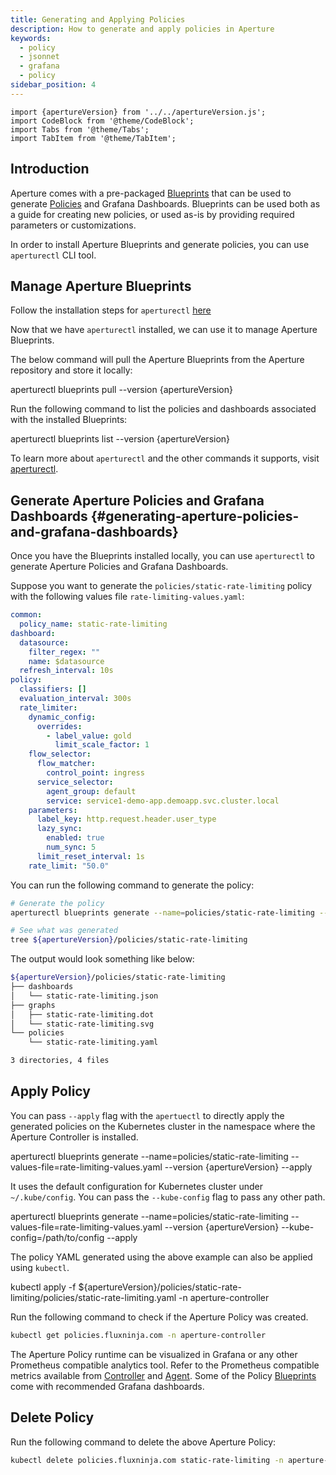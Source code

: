 ```yaml
---
title: Generating and Applying Policies
description: How to generate and apply policies in Aperture
keywords:
  - policy
  - jsonnet
  - grafana
  - policy
sidebar_position: 4
---
```


```mdx-code-block
import {apertureVersion} from '../../apertureVersion.js';
import CodeBlock from '@theme/CodeBlock';
import Tabs from '@theme/Tabs';
import TabItem from '@theme/TabItem';
```

## Introduction

Aperture comes with a pre-packaged [Blueprints][blueprints] that can be used to
generate [Policies][policies] and Grafana Dashboards. Blueprints can be used
both as a guide for creating new policies, or used as-is by providing required
parameters or customizations.

In order to install Aperture Blueprints and generate policies, you can use
`aperturectl` CLI tool.

## Manage Aperture Blueprints

Follow the installation steps for `aperturectl`
[here](/get-started/aperture-cli/aperture-cli.md#installation)

Now that we have `aperturectl` installed, we can use it to manage Aperture
Blueprints.

The below command will pull the Aperture Blueprints from the Aperture repository
and store it locally:

<CodeBlock language="bash">
aperturectl blueprints pull --version {apertureVersion}
</CodeBlock>

Run the following command to list the policies and dashboards associated with
the installed Blueprints:

<CodeBlock language="bash">
aperturectl blueprints list --version {apertureVersion}
</CodeBlock>

To learn more about `aperturectl` and the other commands it supports, visit
[aperturectl](/reference/aperturectl/aperturectl.md).

## Generate Aperture Policies and Grafana Dashboards {#generating-aperture-policies-and-grafana-dashboards}

Once you have the Blueprints installed locally, you can use `aperturectl` to
generate Aperture Policies and Grafana Dashboards.

Suppose you want to generate the `policies/static-rate-limiting` policy with the
following values file `rate-limiting-values.yaml`:

```yaml
common:
  policy_name: static-rate-limiting
dashboard:
  datasource:
    filter_regex: ""
    name: $datasource
  refresh_interval: 10s
policy:
  classifiers: []
  evaluation_interval: 300s
  rate_limiter:
    dynamic_config:
      overrides:
        - label_value: gold
          limit_scale_factor: 1
    flow_selector:
      flow_matcher:
        control_point: ingress
      service_selector:
        agent_group: default
        service: service1-demo-app.demoapp.svc.cluster.local
    parameters:
      label_key: http.request.header.user_type
      lazy_sync:
        enabled: true
        num_sync: 5
      limit_reset_interval: 1s
    rate_limit: "50.0"
```

You can run the following command to generate the policy:

```bash
# Generate the policy
aperturectl blueprints generate --name=policies/static-rate-limiting --values-file=rate-limiting-values.yaml

# See what was generated
tree ${apertureVersion}/policies/static-rate-limiting
```

The output would look something like below:

```bash
${apertureVersion}/policies/static-rate-limiting
├── dashboards
│   └── static-rate-limiting.json
├── graphs
│   ├── static-rate-limiting.dot
│   └── static-rate-limiting.svg
└── policies
    └── static-rate-limiting.yaml

3 directories, 4 files
```

## Apply Policy

<Tabs>
<TabItem value="aperturectl" label="aperturectl">

You can pass `--apply` flag with the `apertuectl` to directly apply the
generated policies on the Kubernetes cluster in the namespace where the Aperture
Controller is installed.

<CodeBlock language="bash">
aperturectl blueprints generate --name=policies/static-rate-limiting --values-file=rate-limiting-values.yaml --version {apertureVersion} --apply
</CodeBlock>

It uses the default configuration for Kubernetes cluster under `~/.kube/config`.
You can pass the `--kube-config` flag to pass any other path.

<CodeBlock language="bash">
aperturectl blueprints generate --name=policies/static-rate-limiting --values-file=rate-limiting-values.yaml --version {apertureVersion} --kube-config=/path/to/config --apply
</CodeBlock>

</TabItem>
<TabItem value="kubectl" label="kubectl">

The policy YAML generated using the above example can also be applied using
`kubectl`.

<CodeBlock language="bash">
kubectl apply -f ${apertureVersion}/policies/static-rate-limiting/policies/static-rate-limiting.yaml -n aperture-controller
</CodeBlock>

</TabItem>
</Tabs>

Run the following command to check if the Aperture Policy was created.

```bash
kubectl get policies.fluxninja.com -n aperture-controller
```

The Aperture Policy runtime can be visualized in Grafana or any other Prometheus
compatible analytics tool. Refer to the Prometheus compatible metrics available
from [Controller][controller-metrics] and [Agent][agent-metrics]. Some of the
Policy [Blueprints][blueprints] come with recommended Grafana dashboards.

## Delete Policy

Run the following command to delete the above Aperture Policy:

```bash
kubectl delete policies.fluxninja.com static-rate-limiting -n aperture-controller
```

[controller-metrics]: /reference/observability/prometheus-metrics/controller.md
[agent-metrics]: /reference/observability/prometheus-metrics/agent.md
[blueprints]: /reference/policies/bundled-blueprints/bundled-blueprints.md
[policies]: /concepts/policy/policy.md
[service]: /concepts/integrations/flow-control/service.md
